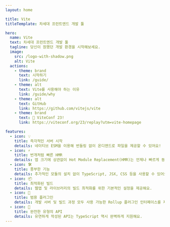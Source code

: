 ```yaml
---
layout: home

title: Vite
titleTemplate: 차세대 프런트엔드 개발 툴

hero:
  name: Vite
  text: 차세대 프런트엔드 개발 툴
  tagline: 당신이 원했던 개발 환경을 시작해보세요.
  image:
    src: /logo-with-shadow.png
    alt: Vite
  actions:
    - theme: brand
      text: 시작하기
      link: /guide/
    - theme: alt
      text: Vite를 사용해야 하는 이유
      link: /guide/why
    - theme: alt
      text: GitHub
      link: https://github.com/vitejs/vite
    - theme: brand
      text: 🎉 ViteConf 23!
      link: https://viteconf.org/23/replay?utm=vite-homepage

features:
  - icon: 💡
    title: 즉각적인 서버 시작
    details: 네이티브 ESM을 이용해 번들링 없이 온디맨드로 파일을 제공할 수 있어요!
  - icon: ⚡️
    title: 번개처럼 빠른 HMR
    details: 앱 크기에 상관없이 Hot Module Replacement(HMR)는 언제나 빠르게 동작해요.
  - icon: 🛠️
    title: 풍부한 기능
    details: 추가적인 모듈의 설치 없이 TypeScript, JSX, CSS 등을 사용할 수 있어요.
  - icon: 📦
    title: 최적화된 빌드
    details: 웹앱 및 라이브러리의 빌드 최적화를 위한 기본적인 설정을 제공해요.
  - icon: 🔩
    title: 범용 플러그인
    details: 개발 서버 및 빌드 과정 모두 사용 가능한 Rollup 플러그인 인터페이스를 제공해요.
  - icon: 🔑
    title: 완전한 유형의 API
    details: 유연하게 작성된 API는 TypeScript 역시 완벽하게 지원해요.
---
```


<script setup>
import { onMounted } from 'vue'

onMounted(() => {
  const urlParams = new URLSearchParams(window.location.search)
  if (urlParams.get('uwu') != null) {
    const img = document.querySelector('.VPHero .VPImage.image-src')
    img.src = '/logo-uwu.png'
    img.alt = 'Vite Kawaii Logo by @icarusgkx'
  }
})
</script>